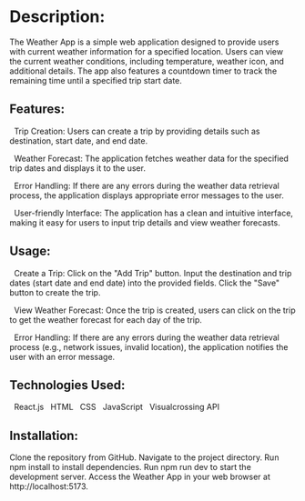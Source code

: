 <h1>Description:</h1>
The Weather App is a simple web application designed to provide users with current weather information for a specified location. Users can view the current weather conditions, including temperature, weather icon, and additional details. The app also features a countdown timer to track the remaining time until a specified trip start date.

<h2>Features:</h2>
&nbsp; Trip Creation: 
Users can create a trip by providing details such as destination, start date, and end date.

&nbsp; Weather Forecast: 
The application fetches weather data for the specified trip dates and displays it to the user.

&nbsp; Error Handling: 
If there are any errors during the weather data retrieval process, the application displays appropriate error messages to the user.

&nbsp; User-friendly Interface: 
The application has a clean and intuitive interface, making it easy for users to input trip details and view weather forecasts.


<h2>Usage:</h2>
&nbsp; Create a Trip:
Click on the "Add Trip" button.
Input the destination and trip dates (start date and end date) into the provided fields.
Click the "Save" button to create the trip.

&nbsp; View Weather Forecast:
Once the trip is created, users can click on the trip to get the weather forecast for each day of the trip.

&nbsp; Error Handling:
If there are any errors during the weather data retrieval process (e.g., network issues, invalid location), the application notifies the user with an error message.


<h2>Technologies Used:</h2>
&nbsp; React.js
&nbsp; HTML
&nbsp; CSS
&nbsp; JavaScript
&nbsp; Visualcrossing API

<h2>Installation:</h2>
Clone the repository from GitHub.
Navigate to the project directory.
Run npm install to install dependencies.
Run npm run dev to start the development server.
Access the Weather App in your web browser at http://localhost:5173.

